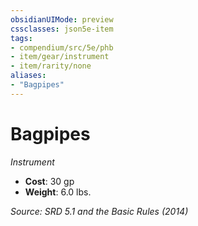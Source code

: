 ```yaml
---
obsidianUIMode: preview
cssclasses: json5e-item
tags:
- compendium/src/5e/phb
- item/gear/instrument
- item/rarity/none
aliases: 
- "Bagpipes"
---
```

# Bagpipes
*Instrument*  

- **Cost**: 30 gp
- **Weight**: 6.0 lbs.

*Source: SRD 5.1 and the Basic Rules (2014)*
